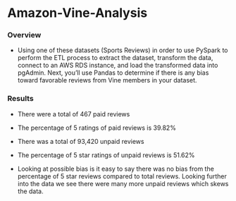 # Amazon-Vine-Analysis

### Overview
*  Using one of these datasets (Sports Reviews) in order to use PySpark to perform the ETL process to extract the dataset, transform the data, connect to an AWS RDS instance, and load the transformed data into pgAdmin. Next, you’ll use Pandas to determine if there is any bias toward favorable reviews from Vine members in your dataset. 


### Results
* There were a total of 467 paid reviews
* The percentage of 5 ratings of paid reviews is 39.82%

* There was a total of 93,420 unpaid reviews
* The percentage of 5 star ratings of unpaid reviews is 51.62%

* Looking at possible bias is it easy to say there was no bias from the percentage of 5 star reviews compared to total reviews. Looking further into the data we see there were many more unpaid reviews which skews the data. 
